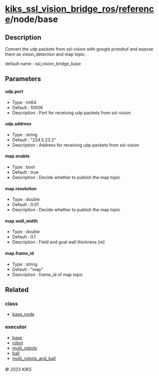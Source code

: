# [kiks_ssl_vision_bridge_ros](../../../README.md)/[reference](../index.md)/node/base

## Description
Convert the udp packets from ssl-vision with google protobuf and expose them as vision_detection and map topic.

default name : ssl_vision_bridge_base

## Parameters

#### udp.port
- Type : int64
- Default : 10006
- Description : Port for receiving udp packets from ssl-vision

#### udp.address
- Type : string
- Default : "224.5.23.2"
- Description : Address for receiving udp packets from ssl-vision

#### map.enable
- Type : bool
- Default : true
- Description : Decide whether to publish the map topic

#### map.resolution
- Type : double
- Default : 0.01
- Description : Decide whether to publish the map topic

#### map.wall_width
- Type : double
- Default : 0.1
- Description : Field and goal wall thickness [m]

#### map.frame_id
- Type : string
- Default : "map"
- Description : frame_id of map topic

## Related

### class
- [base_node](../class/base_node.md)

### executor
- [base](../executor/base)
- [robot](../executor/robot)
- [multi_robots](../executor/multi_robots)
- [ball](../executor/ball)
- [multi_robots_and_ball](../executor/multi_robots_and_ball)

###### &copy; 2023 KIKS